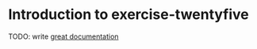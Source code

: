 # Introduction to exercise-twentyfive

TODO: write [great documentation](http://jacobian.org/writing/what-to-write/)
